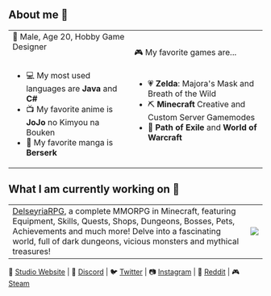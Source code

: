## About me 👋

<table width="100%">
  <tr>
    <td>
      🧔 Male, Age 20, Hobby Game Designer<br/><br/>
      <ul>
        <li>💻 My most used languages are <b>Java</b> and <b>C#</b></li>
        <li>📺 My favorite anime is <b>JoJo</b> no Kimyou na Bouken</li>
        <li>📖 My favorite manga is <b>Berserk</b></li>
      </ul>
    </td>
    <td>
      🎮 My favorite games are...<br/><br/>
      <ul>
        <li>💗 <b>Zelda</b>: Majora's Mask and Breath of the Wild</li>
        <li>⛏ <b>Minecraft</b> Creative and Custom Server Gamemodes</li>
        <li>🏹 <b>Path of Exile</b> and <b>World of Warcraft</b></li>
      </ul>
    </td>
  </tr>
</table>

## What I am currently working on 🧪
<table width="100%">
  <tr>
    <td>
      <a href="https://seven-ducks.com/delseyria.html">DelseyriaRPG</a>, a complete MMORPG in Minecraft, featuring Equipment, Skills, Quests, Shops, Dungeons, Bosses, Pets, Achievements and much more! Delve into a fascinating world, full of dark dungeons, vicious monsters and mythical treasures!
    </td>
    <td>
      <a href="https://seven-ducks.com/delseyria.html"><img src="https://wauz.eu/assets/images/banner-delseyria.png"/></a>
    </td>
  </tr>
</table>

🦆 [Studio Website](https://seven-ducks.com/index.php) | 💬 [Discord](https://discordapp.com/invite/dhHJp5a) | 🐦 [Twitter](https://twitter.com/wauzmons) | 📷 [Instagram](https://www.instagram.com/wauzmons) | 📍 [Reddit](https://www.reddit.com/user/wauzmons) | 🎮 [Steam](https://steamcommunity.com/id/wauzmons)
